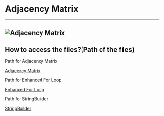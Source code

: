# Adjacency Matrix
---

![Adjacency Matrix](https://cdn.programiz.com/sites/tutorial2program/files/graph-bfs-step-1.png)
---

## How to access the files?(Path of the files)

Path for Adjacency Matrix

[Adjacency Matrix](https://github.com/007-roy/Adjacency_Matrix/blob/bd65e93cd429e28a11d40b704a64c159ca13e316/src/main/java/Adjacency_Matrix)

Path for Enhanced For Loop

[Enhanced For Loop](https://github.com/007-roy/Adjacency_Matrix/blob/bd65e93cd429e28a11d40b704a64c159ca13e316/src/main/java/Enhanced_For_Loop)

Path for StringBuilder

[StringBuilder](https://github.com/007-roy/Adjacency_Matrix/blob/bd65e93cd429e28a11d40b704a64c159ca13e316/src/main/java/StringBuilder/StringBuilder.java)
